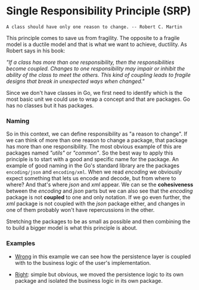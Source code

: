 # Single Responsibility Principle (SRP)

```text
A class should have only one reason to change. -- Robert C. Martin
```

This principle comes to save us from fragility. The opposite to a fragile
model is a ductile model and that is what we want to achieve, ductility.
As Robert says in his book:

_"If a class has more than one responsibility, then the responsibilities 
become coupled. Changes to one responsibility may impair or inhibit 
the ability of the class to meet the others. This kind of coupling 
leads to fragile designs that break in unexpected ways when changed."_

Since we don't have classes in Go, we first need to identify which
is the most basic unit we could use to wrap a concept and that are packages. 
Go has no classes but it has packages. 

### Naming
So in this context, we can define responsibility as "a reason to change". If
we can think of more than one reason to change a package, that package
has more than one responsibility. The most obvious example of this are
packages named _"utils"_ or _"common"_.
So the best way to apply this principle is to start with a good and specific
name for the package. An example of good naming in the Go's standard
library are the packages `encoding/json` and `encoding/xml`.
When we read _encoding_ we obviously expect something that lets us encode
and decode, but from where to where? 
And that's where _json_ and _xml_ appear. We can se the **cohesiveness** between
the _encoding_ and _json_ parts but we can also see that the _encoding_ package 
is not **coupled** to one and only notation. If we go even further, the _xml_ package
is not coupled with the _json_ package either, and changes in one of them probably won't
have repercussions in the other.

Stretching the packages to be as small as possible and then combining the to build 
a bigger model is what this principle is about.

### Examples

- [Wrong](https://github.com/gonzispina/go-solid/tree/master/S/wrong) in this example we can see how the persistence layer is coupled with 
to the business logic of the user's implementation. 

- [Right](https://github.com/gonzispina/go-solid/tree/master/S/right): simple but obvious, we moved the persistence logic to its
own package and isolated the business logic in its own package.